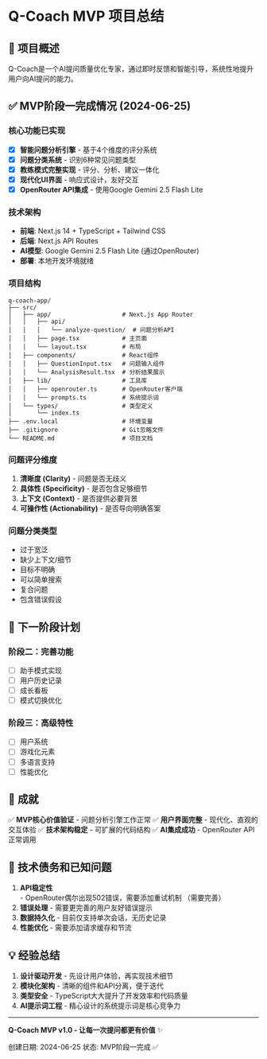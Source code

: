 # Q-Coach MVP 项目总结

## 🎯 项目概述

Q-Coach是一个AI提问质量优化专家，通过即时反馈和智能引导，系统性地提升用户向AI提问的能力。

## ✅ MVP阶段一完成情况 (2024-06-25)

### 核心功能已实现
- [x] **智能问题分析引擎** - 基于4个维度的评分系统
- [x] **问题分类系统** - 识别6种常见问题类型  
- [x] **教练模式完整实现** - 评分、分析、建议一体化
- [x] **现代化UI界面** - 响应式设计，友好交互
- [x] **OpenRouter API集成** - 使用Google Gemini 2.5 Flash Lite

### 技术架构
- **前端**: Next.js 14 + TypeScript + Tailwind CSS
- **后端**: Next.js API Routes
- **AI模型**: Google Gemini 2.5 Flash Lite (通过OpenRouter)
- **部署**: 本地开发环境就绪

### 项目结构
```
q-coach-app/
├── src/
│   ├── app/                    # Next.js App Router
│   │   ├── api/
│   │   │   └── analyze-question/  # 问题分析API
│   │   ├── page.tsx            # 主页面
│   │   └── layout.tsx          # 布局
│   ├── components/             # React组件
│   │   ├── QuestionInput.tsx   # 问题输入组件
│   │   └── AnalysisResult.tsx  # 分析结果展示
│   ├── lib/                    # 工具库
│   │   ├── openrouter.ts       # OpenRouter客户端
│   │   └── prompts.ts          # 系统提示词
│   └── types/                  # 类型定义
│       └── index.ts            
├── .env.local                  # 环境变量
├── .gitignore                  # Git忽略文件
└── README.md                   # 项目文档
```

### 问题评分维度
1. **清晰度 (Clarity)** - 问题是否无歧义
2. **具体性 (Specificity)** - 是否包含足够细节
3. **上下文 (Context)** - 是否提供必要背景
4. **可操作性 (Actionability)** - 是否导向明确答案

### 问题分类类型
- 过于宽泛
- 缺少上下文/细节
- 目标不明确
- 可以简单搜索
- 复合问题
- 包含错误假设

## 🚀 下一阶段计划

### 阶段二：完善功能
- [ ] 助手模式实现
- [ ] 用户历史记录
- [ ] 成长看板
- [ ] 模式切换优化

### 阶段三：高级特性
- [ ] 用户系统
- [ ] 游戏化元素
- [ ] 多语言支持
- [ ] 性能优化

## 🎉 成就

✅ **MVP核心价值验证** - 问题分析引擎工作正常
✅ **用户界面完整** - 现代化、直观的交互体验
✅ **技术架构稳定** - 可扩展的代码结构
✅ **AI集成成功** - OpenRouter API正常调用

## 📝 技术债务和已知问题

1. **API稳定性** - OpenRouter偶尔出现502错误，需要添加重试机制 （需要完善）
2. **错误处理** - 需要更完善的用户友好错误提示
3. **数据持久化** - 目前仅支持单次会话，无历史记录
4. **性能优化** - 需要添加请求缓存和节流

## 💡 经验总结

1. **设计驱动开发** - 先设计用户体验，再实现技术细节
2. **模块化架构** - 清晰的组件和API分离，便于迭代
3. **类型安全** - TypeScript大大提升了开发效率和代码质量
4. **AI提示词工程** - 精心设计的系统提示词是核心竞争力

---

**Q-Coach MVP v1.0 - 让每一次提问都更有价值** ✨

创建日期: 2024-06-25
状态: MVP阶段一完成 ✅ 